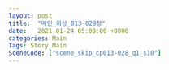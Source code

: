 ```yaml
---
layout: post
title:  "메인_회상_013~028장"
date:   2021-01-24 05:00:00 +0000
categories: Main
Tags: Story Main
SceneCode: ["scene_skip_cp013-028_q1_s10"]
---
```

